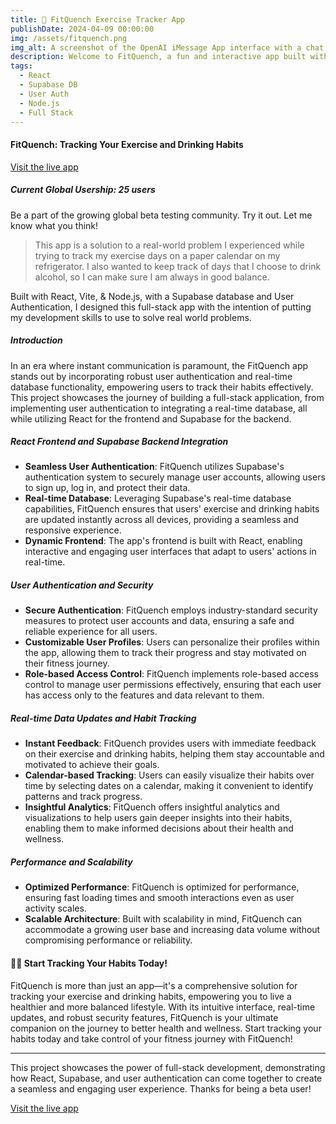 ```yaml
---
title: 🏃 FitQuench Exercise Tracker App
publishDate: 2024-04-09 00:00:00
img: /assets/fitquench.png
img_alt: A screenshot of the OpenAI iMessage App interface with a chat conversation.
description: Welcome to FitQuench, a fun and interactive app built with React, Node.js, Vite, Supabase database and user authentication! This app is designed to help you keep track of your exercise and drinking habits. FitQuench allows you to log the days you exercise 🏃‍♀️ and the days you enjoy a drink 🍷. It provides a visual representation of your habits, helping you understand your lifestyle better.
tags:
  - React
  - Supabase DB
  - User Auth
  - Node.js
  - Full Stack
---
```


#### FitQuench: Tracking Your Exercise and Drinking Habits

[Visit the live app](https://fitquench.netlify.app)
<em>

##### Current Global Usership: 25 users

</em>
Be a part of the growing global beta testing community. Try it out. Let me know what you think!

> This app is a solution to a real-world problem I experienced while trying to track my exercise days on a paper calendar on my refrigerator. I also wanted to keep track of days that I choose to drink alcohol, so I can make sure I am always in good balance.

Built with React, Vite, & Node.js, with a Supabase database and User Authentication, I designed this full-stack app with the intention of putting my development skills to use to solve real world problems.

##### Introduction

In an era where instant communication is paramount, the FitQuench app stands out by incorporating robust user authentication and real-time database functionality, empowering users to track their habits effectively. This project showcases the journey of building a full-stack application, from implementing user authentication to integrating a real-time database, all while utilizing React for the frontend and Supabase for the backend.

##### React Frontend and Supabase Backend Integration

- **Seamless User Authentication**: FitQuench utilizes Supabase's authentication system to securely manage user accounts, allowing users to sign up, log in, and protect their data.
- **Real-time Database**: Leveraging Supabase's real-time database capabilities, FitQuench ensures that users' exercise and drinking habits are updated instantly across all devices, providing a seamless and responsive experience.
- **Dynamic Frontend**: The app's frontend is built with React, enabling interactive and engaging user interfaces that adapt to users' actions in real-time.

##### User Authentication and Security

- **Secure Authentication**: FitQuench employs industry-standard security measures to protect user accounts and data, ensuring a safe and reliable experience for all users.
- **Customizable User Profiles**: Users can personalize their profiles within the app, allowing them to track their progress and stay motivated on their fitness journey.
- **Role-based Access Control**: FitQuench implements role-based access control to manage user permissions effectively, ensuring that each user has access only to the features and data relevant to them.

##### Real-time Data Updates and Habit Tracking

- **Instant Feedback**: FitQuench provides users with immediate feedback on their exercise and drinking habits, helping them stay accountable and motivated to achieve their goals.
- **Calendar-based Tracking**: Users can easily visualize their habits over time by selecting dates on a calendar, making it convenient to identify patterns and track progress.
- **Insightful Analytics**: FitQuench offers insightful analytics and visualizations to help users gain deeper insights into their habits, enabling them to make informed decisions about their health and wellness.

##### Performance and Scalability

- **Optimized Performance**: FitQuench is optimized for performance, ensuring fast loading times and smooth interactions even as user activity scales.
- **Scalable Architecture**: Built with scalability in mind, FitQuench can accommodate a growing user base and increasing data volume without compromising performance or reliability.

#### 🏋️‍♀️ Start Tracking Your Habits Today!

FitQuench is more than just an app—it's a comprehensive solution for tracking your exercise and drinking habits, empowering you to live a healthier and more balanced lifestyle. With its intuitive interface, real-time updates, and robust security features, FitQuench is your ultimate companion on the journey to better health and wellness. Start tracking your habits today and take control of your fitness journey with FitQuench!

---

This project showcases the power of full-stack development, demonstrating how React, Supabase, and user authentication can come together to create a seamless and engaging user experience. Thanks for being a beta user!

[Visit the live app](https://fitquench.netlify.app)
